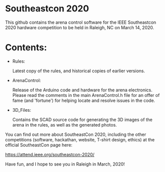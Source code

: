 # Southeastcon 2020 

This github contains the arena control software for the IEEE Southeastcon 2020 hardware competition to be held in Raleigh, NC on March 14, 2020.

# Contents:

* Rules:

   Latest copy of the rules, and historical copies of earlier versions.

* ArenaControl:

   Release of the Arduino code and hardware for the arena electronics.
   Please read the comments in the main ArenaControl.h file for an offer
   of fame (and 'fortune') for helping locate and resolve issues in the code.

* 3D_Files:

   Contains the SCAD source code for generating the 3D images of the 
   arena in the rules, as well as the generated photos.

You can find out more about SoutheastCon 2020, including the other
competitions (software, hackathan, website, T-shirt design, ethics)
at the official SoutheastCon page here:

   https://attend.ieee.org/southeastcon-2020/

Have fun, and I hope to see you in Raleigh in March, 2020!


